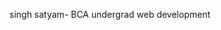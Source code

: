 singh satyam- 
BCA
undergrad
web development




<!---
singhsatyam6088/singhsatyam6088 is a ✨ special ✨ repository because its `README.md` (this file) appears on your GitHub profile.
You can click the Preview link to take a look at your changes.
--->
